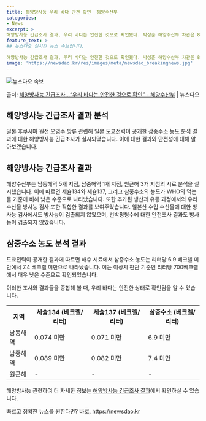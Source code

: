 ```yaml
---
title: 해양방사능 우리 바다 안전 확인  해양수산부
categories:
- News
excerpt: >
해양방사능 긴급조사 결과, 우리 바다는 안전한 것으로 확인됐다. 박성훈 해양수산부 차관은 8일 일본 후쿠시마…
feature_text: >
## 뉴스다오 실시간 뉴스 속보입니다.

해양방사능 긴급조사 결과, 우리 바다는 안전한 것으로 확인됐다. 박성훈 해양수산부 차관은 8일 일본 후쿠시마…
image: 'https://newsdao.kr/res/images/meta/newsdao_breakingnews.jpg'
---
```


![뉴스다오 속보](https://newsdao.kr/res/images/meta/newsdao_breakingnews.jpg)

<p>출처: <a href="https://newsdao.kr/2760" rel="dofollow">해양방사능 긴급조사…“우리 바다는 안전한 것으로 확인” - 해양수산부</a> | 뉴스다오</p>

<h2>해양방사능 긴급조사 결과 분석</h2>

일본 후쿠시마 원전 오염수 방류 관련해 일본 도쿄전력이 공개한 삼중수소 농도 분석 결과에 대한 해양방사능 긴급조사가 실시되었습니다. 이에 대한 결과와 안전성에 대해 알아보겠습니다.

<h2 data-ke-size="size26">해양방사능 긴급조사 결과</h2>
해양수산부는 남동해역 5개 지점, 남중해역 1개 지점, 원근해 3개 지점의 시료 분석을 실시했습니다. 이에 따르면 세슘134와 세슘137, 그리고 삼중수소의 농도가 WHO의 먹는 물 기준에 비해 낮은 수준으로 나타났습니다. 또한 추가된 생산과 유통 과정에서의 우리 수산물 방사능 검사 또한 적합한 결과를 보여주었습니다. 일본산 수입 수산물에 대한 방사능 검사에서도 방사능이 검출되지 않았으며, 선박평형수에 대한 안전조사 결과도 방사능이 검출되지 않았습니다.

<h2 data-ke-size="size26">삼중수소 농도 분석 결과</h2>
도쿄전력이 공개한 결과에 따르면 해수 시료에서 삼중수소 농도는 리터당 6.9 베크렐 미만에서 7.4 베크렐 미만으로 나타났습니다. 이는 이상치 판단 기준인 리터당 700베크렐에서 매우 낮은 수준으로 확인되었습니다.

이러한 조사와 결과들을 종합해 볼 때, 우리 바다는 안전한 상태로 확인됨을 알 수 있습니다.

<p data-ke-size="size16"></p>

<table>
  <tr>
    <th>지역</th>
    <th>세슘134 (베크렐/리터)</th>
    <th>세슘137 (베크렐/리터)</th>
    <th>삼중수소 (베크렐/리터)</th>
  </tr>
  <tr>
    <td>남동해역</td>
    <td>0.074 미만</td>
    <td>0.071 미만</td>
    <td>6.9 미만</td>
  </tr>
  <tr>
    <td>남중해역</td>
    <td>0.089 미만</td>
    <td>0.082 미만</td>
    <td>7.4 미만</td>
  </tr>
  <tr>
    <td>원근해</td>
    <td>-</td>
    <td>-</td>
    <td>-</td>
  </tr>
</table>

<p data-ke-size="size16"></p>

해양방사능 관련하여 더 자세한 정보는 <a href="https://newsdao.kr/2760">해양방사능 긴급조사 결과</a>에서 확인하실 수 있습니다. 

빠르고 정확한 뉴스를 원한다면? 바로, <a href="https://newsdao.kr" rel="dofollow">https://newsdao.kr</a>


    
